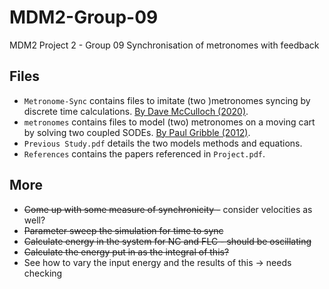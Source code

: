 # MDM2-Group-09

MDM2 Project 2 - Group 09
Synchronisation of metronomes with feedback

## Files

* `Metronome-Sync` contains files to imitate (two )metronomes syncing by discrete time calculations. [By Dave McCulloch (2020)](https://github.com/dfivesystems/Metronome-Sync.git).
* `metronomes` contains files to model (two) metronomes on a moving cart by solving two coupled SODEs. [By Paul Gribble (2012)](https://github.com/paulgribble/metronomes.git).
* `Previous Study.pdf` details the two models methods and equations.
* `References` contains the papers referenced in `Project.pdf`.

## More

* ~~Come up with some measure of synchronicity -~~ consider velocities as well?
* ~~Parameter sweep the simulation for time to sync~~
* ~~Calculate energy in the system for NC and FLC - should be oscillating~~
* ~~Calculate the energy put in as the integral of this?~~
* See how to vary the input energy and the results of this -> needs checking
